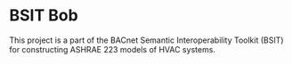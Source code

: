 # BSIT Bob

This project is a part of the BACnet Semantic Interoperability Toolkit (BSIT)
for constructing ASHRAE 223 models of HVAC systems.
